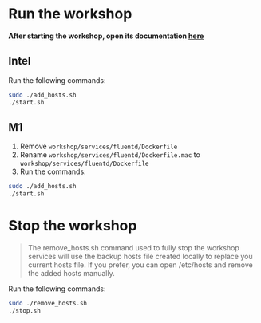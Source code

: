 # Run the workshop

**After starting the workshop, open its documentation [here](http://docs.traceability.localhost)**

## Intel

Run the following commands:

```bash
sudo ./add_hosts.sh
./start.sh
```

## M1

1. Remove `workshop/services/fluentd/Dockerfile`
2. Rename `workshop/services/fluentd/Dockerfile.mac` to `workshop/services/fluentd/Dockerfile`
3. Run the commands:

```bash
sudo ./add_hosts.sh
./start.sh
```

# Stop the workshop

> The remove_hosts.sh command used to fully stop the workshop services will use the backup hosts file created locally to replace you current hosts file. If you prefer, you can open /etc/hosts and remove the added hosts manually.


Run the following commands:


```bash
sudo ./remove_hosts.sh
./stop.sh
```
